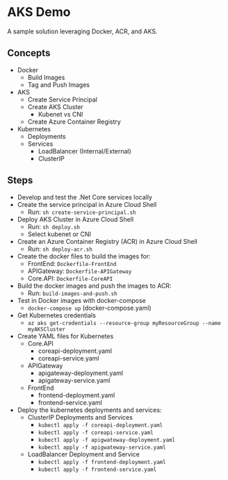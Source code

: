 # AKS Demo

A sample solution leveraging Docker, ACR, and AKS.

## Concepts

- Docker
  - Build Images
  - Tag and Push Images
- AKS
  - Create Service Principal
  - Create AKS Cluster
    - Kubenet vs CNI
  - Create Azure Container Registry
- Kubernetes
  - Deployments
  - Services
    - LoadBalancer (Internal/External)
    - ClusterIP
## Steps

- Develop and test the .Net Core services locally
- Create the service principal in Azure Cloud Shell
  - Run: ```sh create-service-principal.sh```
- Deploy AKS Cluster in Azure Cloud Shell
  - Run: ```sh deploy.sh```
  - Select kubenet or CNI
- Create an Azure Container Registry (ACR) in Azure Cloud Shell
  - Run: ```sh deploy-acr.sh```
- Create the docker files to build the images for:
  - FrontEnd: ```Dockerfile-FrontEnd```
  - APIGateway: ```Dockerfile-APIGateway```
  - Core.API: ```Dockerfile-CoreAPI```
- Build the docker images and push the images to ACR:
  - Run: ```build-images-and-push.sh``` 
- Test in Docker images with docker-compose
  - ```docker-compose up``` (docker-compose.yaml)
- Get Kubernetes credentials
  - ```az aks get-credentials --resource-group myResourceGroup --name myAKSCluster```
- Create YAML files for Kubernetes
  - Core.API
    - coreapi-deployment.yaml
    - coreapi-service.yaml
  - APIGateway
    - apigateway-deployment.yaml
    - apigateway-service.yaml 
  - FrontEnd
    - frontend-deployment.yaml
    - frontend-service.yaml 
- Deploy the kubernetes deployments and services:
  - ClusterIP Deployments and Services
      - ```kubectl apply -f coreapi-deployment.yaml```
      - ```kubectl apply -f coreapi-service.yaml```
      - ```kubectl apply -f apigwateway-deployment.yaml```
      - ```kubectl apply -f apigwateway-service.yaml```
  - LoadBalancer Deployment and Service
    - ```kubectl apply -f frontend-deployment.yaml```
    - ```kubectl apply -f frontend-service.yaml```
